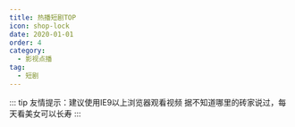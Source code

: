 ```yaml
---
title: 热播短剧TOP
icon: shop-lock
date: 2020-01-01
order: 4
category:
  - 影视点播
tag:
  - 短剧
---
```

::: tip 友情提示：建议使用IE9以上浏览器观看视频
据不知道哪里的砖家说过，每天看美女可以长寿
:::
<ArtPlayer
  src="https://ydd.yqk66.com/m3u87/share/1398983/1567175/20240405/193136/1080/master.m3u8?auth_key=1713797958-edc4c97438f04c668a73fa217e66c87c-0-d4187471f7217e4cf0b808d9f1fd5c4f"
  poster="https://img.viptv.work/iptv/ads.png" :config="artPlayerConfig" />


<script setup lang="ts">
  import artplayerPluginDanmuku from "artplayer-plugin-danmuku";
  import { artplayerPlaylist } from 'artplayer-playlist';
  const artPlayerConfig = {
    customType: {
      HLS: async (mediaElement, src, player) => {
        if (mediaElement.canPlayType("application/x-mpegURL") || mediaElement.canPlayType("application/vnd.apple.mpegURL")) {
          mediaElement.src = src;
        } else {
          const HLS = (await import("hls.js/dist/hls.min.js")).default;
          const hls = new HLS();

          hls.attachMedia(mediaElement);
          hls.on(HLS.Events.MEDIA_ATTACHED, () => {
            hls.loadSource(src);
          });
          player.on("destroy", () => {
            hls.destroy();
          });
        }
      },
    },
    plugins: [
      artplayerPluginDanmuku({
        // 弹幕数组
        speed: 5, // 弹幕持续时间，单位秒，范围在[1 ~ 10]
        opacity: 1, // 弹幕透明度，范围在[0 ~ 1]
        fontSize: 25, // 字体大小，支持数字和百分比
        color: '#FFFFFF', // 默认字体颜色
        mode: 0, // 默认模式，0-滚动，1-静止
        margin: [10, '25%'], // 弹幕上下边距，支持数字和百分比
        antiOverlap: true, // 是否防重叠
        useWorker: true, // 是否使用 web worker
        synchronousPlayback: false, // 是否同步到播放速度
        filter: (danmu) => danmu.text.length < 50, // 弹幕过滤函数，返回 true 则可以发送
        lockTime: 5, // 输入框锁定时间，单位秒，范围在[1 ~ 60]
        maxLength: 100, // 输入框最大可输入的字数，范围在[0 ~ 500]
        minWidth: 200, // 输入框最小宽度，范围在[0 ~ 500]，填 0 则为无限制
        maxWidth: 400, // 输入框最大宽度，范围在[0 ~ Infinity]，填 0 则为 100% 宽度
        theme: 'dark', // 输入框自定义挂载时的主题色，默认为 dark，可以选填亮色 light
        heatmap: true, // 是否开启弹幕热度图, 默认为 false
        danmuku: "https://gh.con.sh/https://raw.githubusercontent.com/zhw2590582/assets-cdn/master/danmuku/one-more-time-one-more-chance.xml"
      }),
      artplayerPlaylist({
        rebuildPlayer: false,
        onchanged: (art) => {
          console.log('Video Changed' + art);
        },
        autoNext: true,
        showText: false,
        playlist: [
          {
            title: '回到古代当太子  第1集',
            url: 'https://video-master.oss-cn-hangzhou.aliyuncs.com/uploads/media/20230520/1-230520110402245.mp4',
          }
        ]
      })
    ],
  }
</script>
